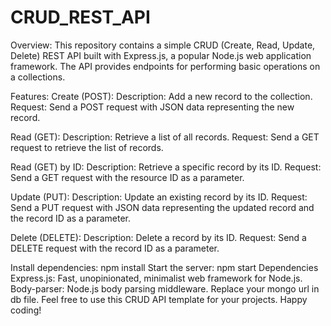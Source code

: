 # CRUD_REST_API

Overview:
This repository contains a simple CRUD (Create, Read, Update, Delete) REST API built with Express.js, a popular Node.js web application framework. The API provides endpoints for performing basic operations on a collections.

Features:
Create (POST):
Description: Add a new record to the collection.
Request: Send a POST request with JSON data representing the new record.

Read (GET):
Description: Retrieve a list of all records.
Request: Send a GET request to retrieve the list of records.

Read (GET) by ID:
Description: Retrieve a specific record by its ID.
Request: Send a GET request with the resource ID as a parameter.

Update (PUT):
Description: Update an existing record by its ID.
Request: Send a PUT request with JSON data representing the updated record and the record ID as a parameter.


Delete (DELETE):
Description: Delete a record by its ID.
Request: Send a DELETE request with the record ID as a parameter.

Install dependencies: npm install
Start the server: npm start
Dependencies
Express.js: Fast, unopinionated, minimalist web framework for Node.js.
Body-parser: Node.js body parsing middleware.
Replace your mongo url in db file.
Feel free to use this CRUD API template for your projects. Happy coding!
